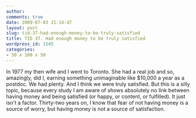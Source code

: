 ```yaml
---
author:
comments: true
date: 2009-07-03 21:14:47
layout: post
slug: tid-37-had-enough-money-to-be-truly-satisfied
title: TID 37. Had enough money to be truly satisfied
wordpress_id: 1545
categories:
- 50 x 100 x 50
---
```


In 1977 my then wife and I went to Toronto. She had a real job and so, amazingly, did I, earning something unimaginable like $10,000 a year as a postdoc. We had plenty. And I think we were truly satisfied. But this is a silly topic, because every study I am aware of shows absolutely no link between having money and being satisfied (or happy, or content, or fulfilled). It just isn't a factor. Thirty-two years on, I know that fear of not having money is a source of worry, but having money is not a source of satisfaction.


